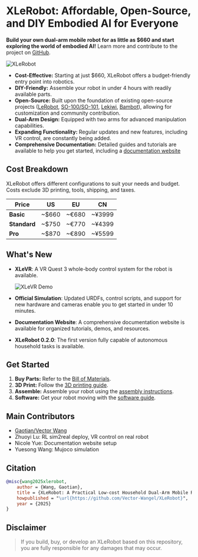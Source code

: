 # XLeRobot: Affordable, Open-Source, and DIY Embodied AI for Everyone

**Build your own dual-arm mobile robot for as little as $660 and start exploring the world of embodied AI!**  Learn more and contribute to the project on [GitHub](https://github.com/Vector-Wangel/XLeRobot).

![XLeRobot](https://github.com/user-attachments/assets/c99fbd5f-af4a-48ba-a8fd-d667beec22c9)

*   **Cost-Effective:** Starting at just $660, XLeRobot offers a budget-friendly entry point into robotics.
*   **DIY-Friendly:**  Assemble your robot in under 4 hours with readily available parts.
*   **Open-Source:** Built upon the foundation of existing open-source projects ([LeRobot](https://github.com/huggingface/lerobot), [SO-100/SO-101](https://github.com/TheRobotStudio/SO-ARM100), [Lekiwi](https://github.com/SIGRobotics-UIUC/LeKiwi), [Bambot](https://github.com/timqian/bambot)), allowing for customization and community contribution.
*   **Dual-Arm Design:** Equipped with two arms for advanced manipulation capabilities.
*   **Expanding Functionality:**  Regular updates and new features, including VR control, are constantly being added.
*   **Comprehensive Documentation:**  Detailed guides and tutorials are available to help you get started, including a [documentation website](https://xlerobot.readthedocs.io/en/latest/index.html)

## Cost Breakdown

XLeRobot offers different configurations to suit your needs and budget. Costs exclude 3D printing, tools, shipping, and taxes.

| Price          | US      | EU      | CN       |
|----------------|---------|---------|----------|
| **Basic**      | ~$660   | ~€680   | ~¥3999   |
| **Standard**   | ~$750   | ~€770   | ~¥4399   |
| **Pro**        | ~$870   | ~€890   | ~¥5599   |

## What's New

*   **XLeVR**: A VR Quest 3 whole-body control system for the robot is available.

    ![XLeVR Demo](https://github.com/user-attachments/assets/68b77bea-fdcf-4f42-9cf0-efcf1b188358)
*   **Official Simulation**: Updated URDFs, control scripts, and support for new hardware and cameras enable you to get started in under 10 minutes.
*   **Documentation Website**:  A comprehensive documentation website is available for organized tutorials, demos, and resources.
*   **XLeRobot 0.2.0**:  The first version fully capable of autonomous household tasks is available.

## Get Started

1.  **Buy Parts:**  Refer to the [Bill of Materials](https://xlerobot.readthedocs.io/en/latest/hardware/getting_started/material.html).
2.  **3D Print:**  Follow the [3D printing guide](https://xlerobot.readthedocs.io/en/latest/hardware/getting_started/3d.html).
3.  **Assemble:**  Assemble your robot using the [assembly instructions](https://xlerobot.readthedocs.io/en/latest/hardware/getting_started/assemble.html).
4.  **Software:**  Get your robot moving with the [software guide](https://xlerobot.readthedocs.io/en/latest/software/index.html).

## Main Contributors

*   [Gaotian/Vector Wang](https://vector-wangel.github.io/)
*   Zhuoyi Lu: RL sim2real deploy, VR control on real robot
*   Nicole Yue: Documentation website setup
*   Yuesong Wang: Mujoco simulation

## Citation

```bibtex
@misc{wang2025xlerobot,
    author = {Wang, Gaotian},
    title = {XLeRobot: A Practical Low-cost Household Dual-Arm Mobile Robot Design for General Manipulation},
    howpublished = "\url{https://github.com/Vector-Wangel/XLeRobot}",
    year = {2025}
}
```

## Disclaimer

>   If you build, buy, or develop an XLeRobot based on this repository, you are fully responsible for any damages that may occur.